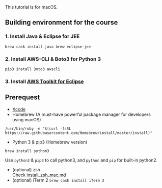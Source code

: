 This tutorial is for macOS.

## Building environment for the course

### 1. Install Java & Eclipse for JEE
`brew cask install java brew eclipse-jee`
### 2. Install AWS-CLI & Boto3 for Python 3
`pip3 install Boto3 awscli`

### 3. Install [AWS Toolkit for Eclipse](https://docs.aws.amazon.com/toolkit-for-eclipse/v1/user-guide/getting-started.html)

## Prerequest
* [Xcode](https://itunes.apple.com/us/app/xcode/id497799835?mt=12)
* Homebrew (A must-have powerful package manager for developers using macOS)
```
/usr/bin/ruby -e "$(curl -fsSL https://raw.githubusercontent.com/Homebrew/install/master/install)"
```
* Python 3 & pip3 (Homebrew version)
```
brew install python3
```
Use `python3` & `pip3` to call python3, and `python` and `pip` for built-in python2.
* (optional) zsh    
Check [install_zsh_mac.md](./install_zsh_mac.md)
* (optional) iTerm 2
`brew cask install iTerm 2`
